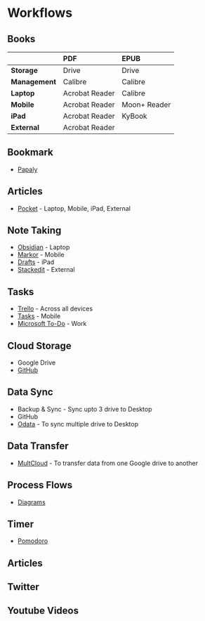 # Workflows

## Books

|  | PDF | EPUB |
| :--- | :--- | :--- |
| **Storage** | Drive | Drive |
| **Management** | Calibre | Calibre |
| **Laptop** | Acrobat Reader | Calibre |
| **Mobile** | Acrobat Reader | Moon+ Reader |
| **iPad** | Acrobat Reader | KyBook |
| **External** | Acrobat Reader |  |

## Bookmark

* [Papaly](https://papaly.com/)

## Articles

* [Pocket](https://app.getpocket.com/) - Laptop, Mobile, iPad, External

## Note Taking

* [Obsidian](http://obsidian.md/) - Laptop
* [Markor](https://github.com/gsantner/markor) - Mobile
* [Drafts](https://getdrafts.com/) - iPad
* [Stackedit](https://stackedit.io/app#) - External

## Tasks

* [Trello](https://trello.com/b/SUy71s83/to-do-workflow) - Across all devices
* [Tasks](https://play.google.com/store/apps/details?id=com.tasks.android&hl=en_GB&gl=US) - Mobile 
* [Microsoft To-Do](https://to-do.office.com/tasks/myday) - Work

## Cloud Storage

* Google Drive
* [GitHub](https://github.com/hashxim/hconMD)

## Data Sync

* Backup & Sync - Sync upto 3 drive to Desktop
* GitHub 
* [Odata](https://www.odrive.com/account/myodrive) - To sync multiple drive to Desktop

## Data Transfer

- [MultCloud](https://www.multcloud.com/) - To transfer data from one Google drive to another

## Process Flows

* [Diagrams](https://app.diagrams.net/)

## Timer

* [Pomodoro](https://pomofocus.io/)

## Articles

## Twitter

## Youtube Videos

<!--stackedit_data:
eyJoaXN0b3J5IjpbLTExOTQwNzM1OTQsLTIxNDE3MDg0MzRdfQ
==
-->